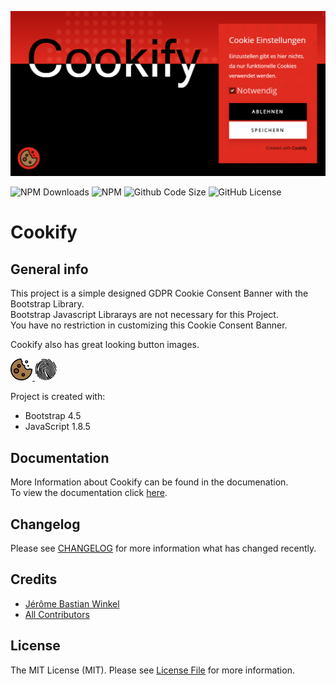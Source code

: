 <p align="center"><img src="/img/socialcard.png" alt="Social Card of Cookify"></p>

![NPM Downloads](https://img.shields.io/npm/dt/cookify)
![NPM](https://img.shields.io/npm/v/cookify)
![Github Code Size](https://img.shields.io/github/languages/code-size/jersyfi/cookify)
![GitHub License](https://img.shields.io/github/license/jersyfi/cookify)

# Cookify

## General info
This project is a simple designed GDPR Cookie Consent Banner with the Bootstrap Library.\
Bootstrap Javascript Librarays are not necessary for this Project.\
You have no restriction in customizing this Cookie Consent Banner.

Cookify also has great looking button images.

<ins>
   <img width="35" height="35" src="/img/cookie.svg" alt="Cookie">
   <img width="35" height="35" src="/img/fingerprint.svg" alt="Cookie">
</ins>

Project is created with:
* Bootstrap 4.5
* JavaScript 1.8.5

## Documentation
More Information about Cookify can be found in the documenation.\
To view the documentation click [here](../../wiki).

## Changelog

Please see [CHANGELOG](../../wiki/changelog) for more information what has changed recently.

## Credits

- [Jérôme Bastian Winkel](https://github.com/jersyfi)
- [All Contributors](../../contributors)

## License

The MIT License (MIT). Please see [License File](LICENSE) for more information.
